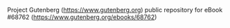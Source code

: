 Project Gutenberg (https://www.gutenberg.org) public repository for
eBook #68762 (https://www.gutenberg.org/ebooks/68762)
